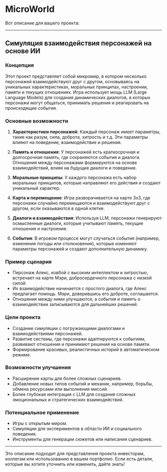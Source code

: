 # MicroWorld
Вот описание для вашего проекта:

---

## Симуляция взаимодействия персонажей на основе ИИ

### Концепция
Этот проект представляет собой микромир, в котором несколько персонажей взаимодействуют друг с другом, основываясь на уникальных характеристиках, моральных принципах, настроении, памяти и текущих отношениях. Игра использует мощь LLM (Large Language Models) для создания динамических диалогов, в которых персонажи могут общаться, принимать решения и реагировать на происходящие события.

### Основные возможности
1. **Характеристики персонажей**: Каждый персонаж имеет параметры, такие как разум, сила, доброта, хитрость и т.д. Эти параметры влияют на поведение, взаимодействие и решения.
   
2. **Память и отношения**: У персонажей есть краткосрочная и долгосрочная память, где сохраняются события и диалоги. Отношения между персонажами формируются на основе взаимодействий, влияя на будущие диалоги и поведение.

3. **Моральные принципы**: У каждого персонажа есть набор моральных принципов, которые направляют его действия и создают уникальный характер.

4. **Карта и перемещение**: Игра разворачивается на карте 3х3, где персонажи случайно перемещаются и взаимодействуют друг с другом, если оказываются в одной клетке.

5. **Диалоги и взаимодействия**: Используя LLM, персонажи генерируют осмысленные диалоги, которые учитывают память, текущие отношения и настроение.

6. **События**: В игровом процессе могут случаться события (например, изменения погоды или столкновения), которые изменяют параметры персонажей и создают дополнительную динамику.

### Пример сценария
- Персонаж Алекс, ковбой с высоким интеллектом и хитростью, встречает на карте Мэри, добросердечного персонажа с низкой силой.
- Их взаимодействие начинается с простого диалога, где Алекс предлагает помощь. Мэри, доверившись его доброте, соглашается.
- Отношения между ними улучшаются, а события и память о взаимодействии записываются для дальнейших решений.

### Цели проекта
- Создание симуляции с погружающими диалогами и взаимодействиями персонажей.
- Развитие системы, где персонажи адаптируются к событиям, развивают отношения и принимают решения на основе памяти.
- Формирование красивых, реалистичных историй в автоматическом режиме.

### Возможности улучшения
- Расширение карты для более сложных сценариев.
- Добавление новых типов событий и механик, например, борьбы, обмена ресурсами или выполнения миссий.
- Более глубокая интеграция с LLM для создания сложных эмоциональных и стратегических взаимодействий.

### Потенциальное применение
- Игры с открытым миром.
- Симуляции для экспериментов в области ИИ и социального поведения.
- Инструменты для генерации сюжетов или написания сценариев.

---

Это описание подходит для представления проекта инвесторам, коллегам или использованию в вашем портфолио. Если есть детали, которые вы хотите уточнить или изменить, дайте знать!
